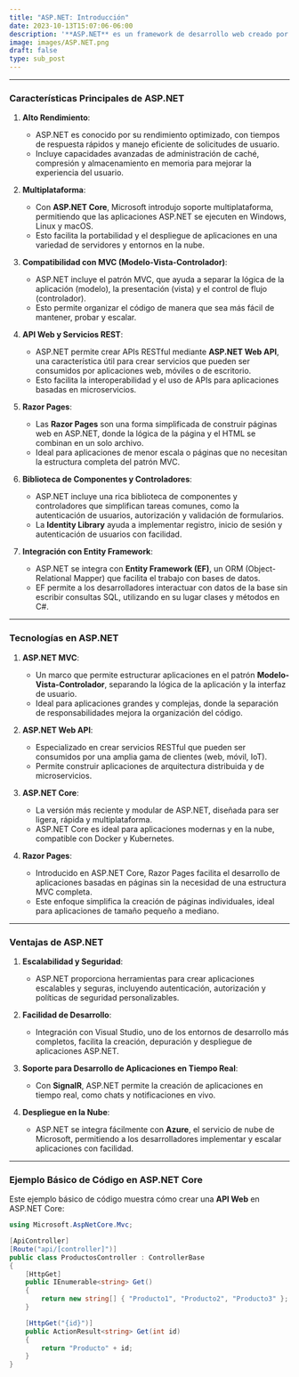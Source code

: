 ```yaml
---
title: "ASP.NET: Introducción"
date: 2023-10-13T15:07:06-06:00
description: '**ASP.NET** es un framework de desarrollo web creado por Microsoft, diseñado para construir aplicaciones web dinámicas, sitios web y servicios. Basado en .NET, ASP.NET permite a los desarrolladores utilizar lenguajes de programación como C# o VB.NET para crear aplicaciones de alto rendimiento que pueden ejecutarse en distintos sistemas operativos.'
image: images/ASP.NET.png
draft: false
type: sub_post
---
```

---

### Características Principales de ASP.NET

1. **Alto Rendimiento**:

   - ASP.NET es conocido por su rendimiento optimizado, con tiempos de respuesta rápidos y manejo eficiente de solicitudes de usuario.
   - Incluye capacidades avanzadas de administración de caché, compresión y almacenamiento en memoria para mejorar la experiencia del usuario.
2. **Multiplataforma**:

   - Con **ASP.NET Core**, Microsoft introdujo soporte multiplataforma, permitiendo que las aplicaciones ASP.NET se ejecuten en Windows, Linux y macOS.
   - Esto facilita la portabilidad y el despliegue de aplicaciones en una variedad de servidores y entornos en la nube.
3. **Compatibilidad con MVC (Modelo-Vista-Controlador)**:

   - ASP.NET incluye el patrón MVC, que ayuda a separar la lógica de la aplicación (modelo), la presentación (vista) y el control de flujo (controlador).
   - Esto permite organizar el código de manera que sea más fácil de mantener, probar y escalar.
4. **API Web y Servicios REST**:

   - ASP.NET permite crear APIs RESTful mediante **ASP.NET Web API**, una característica útil para crear servicios que pueden ser consumidos por aplicaciones web, móviles o de escritorio.
   - Esto facilita la interoperabilidad y el uso de APIs para aplicaciones basadas en microservicios.
5. **Razor Pages**:

   - Las **Razor Pages** son una forma simplificada de construir páginas web en ASP.NET, donde la lógica de la página y el HTML se combinan en un solo archivo.
   - Ideal para aplicaciones de menor escala o páginas que no necesitan la estructura completa del patrón MVC.
6. **Biblioteca de Componentes y Controladores**:

   - ASP.NET incluye una rica biblioteca de componentes y controladores que simplifican tareas comunes, como la autenticación de usuarios, autorización y validación de formularios.
   - La **Identity Library** ayuda a implementar registro, inicio de sesión y autenticación de usuarios con facilidad.
7. **Integración con Entity Framework**:

   - ASP.NET se integra con **Entity Framework (EF)**, un ORM (Object-Relational Mapper) que facilita el trabajo con bases de datos.
   - EF permite a los desarrolladores interactuar con datos de la base sin escribir consultas SQL, utilizando en su lugar clases y métodos en C#.

---

### Tecnologías en ASP.NET

1. **ASP.NET MVC**:

   - Un marco que permite estructurar aplicaciones en el patrón **Modelo-Vista-Controlador**, separando la lógica de la aplicación y la interfaz de usuario.
   - Ideal para aplicaciones grandes y complejas, donde la separación de responsabilidades mejora la organización del código.
2. **ASP.NET Web API**:

   - Especializado en crear servicios RESTful que pueden ser consumidos por una amplia gama de clientes (web, móvil, IoT).
   - Permite construir aplicaciones de arquitectura distribuida y de microservicios.
3. **ASP.NET Core**:

   - La versión más reciente y modular de ASP.NET, diseñada para ser ligera, rápida y multiplataforma.
   - ASP.NET Core es ideal para aplicaciones modernas y en la nube, compatible con Docker y Kubernetes.
4. **Razor Pages**:

   - Introducido en ASP.NET Core, Razor Pages facilita el desarrollo de aplicaciones basadas en páginas sin la necesidad de una estructura MVC completa.
   - Este enfoque simplifica la creación de páginas individuales, ideal para aplicaciones de tamaño pequeño a mediano.

---

### Ventajas de ASP.NET

1. **Escalabilidad y Seguridad**:

   - ASP.NET proporciona herramientas para crear aplicaciones escalables y seguras, incluyendo autenticación, autorización y políticas de seguridad personalizables.
2. **Facilidad de Desarrollo**:

   - Integración con Visual Studio, uno de los entornos de desarrollo más completos, facilita la creación, depuración y despliegue de aplicaciones ASP.NET.
3. **Soporte para Desarrollo de Aplicaciones en Tiempo Real**:

   - Con **SignalR**, ASP.NET permite la creación de aplicaciones en tiempo real, como chats y notificaciones en vivo.
4. **Despliegue en la Nube**:

   - ASP.NET se integra fácilmente con **Azure**, el servicio de nube de Microsoft, permitiendo a los desarrolladores implementar y escalar aplicaciones con facilidad.

---

### Ejemplo Básico de Código en ASP.NET Core

Este ejemplo básico de código muestra cómo crear una **API Web** en ASP.NET Core:

```csharp
using Microsoft.AspNetCore.Mvc;

[ApiController]
[Route("api/[controller]")]
public class ProductosController : ControllerBase
{
    [HttpGet]
    public IEnumerable<string> Get()
    {
        return new string[] { "Producto1", "Producto2", "Producto3" };
    }

    [HttpGet("{id}")]
    public ActionResult<string> Get(int id)
    {
        return "Producto" + id;
    }
}
```
